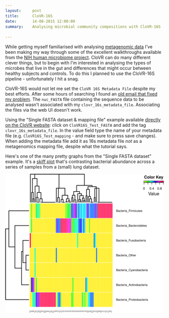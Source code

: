```yaml
---
layout:     post
title:      CloVR-16S
date:       14-08-2015 12:00:00
summary:    Analysing microbial community compositions with CloVR-16S

---
```


While getting myself familiarised with analysing [metagenomic data](https://en.wikipedia.org/wiki/Microbiota) I've been
making my way through some of the excellent walkthroughs available from the
[NIH human microbiome project](http://hmpdacc.org/resources/tools_protocols.php). CloVR
can do many different clever things, but to begin with I'm interested in
analysing the types of microbes that live in the gut and differences that might
occur between healthy subjects and controls. To do this I planned to use the
CloVR-16S pipeline - unfortunately I hit a snag.

CloVR-16S would not let me set the `CloVR 16S Metadata File` despite my best
efforts. After some hours of searching I found an
[old email that fixed my problem](http://lists.igs.umaryland.edu/pipermail/clovr-users/2011-August/000150.html). The
`nuc_FASTA` file containing the sequence data to be analysed wasn't associated
with my `clovr_16s_metadata_file`. Associating the files via the web UI
doesn't work.

Using the "Single FASTA dataset & mapping file" example available
[directly on the CloVR website](http://clovr.org/methods/clovr16s-v1-1-walkthrough/):
click on `CloVR16S_Test_FASTA` and add the tag `clovr_16s_metadata_file`. In the
value field type the name of your metadata file (e.g. `CloVR16S_Test_mapping` -
and make
sure to press save changes). When adding the metadata file add it as 16s metadata file *not* as a
metagenomics mapping file, despite what the tutorial says. 

Here's one of the many pretty graphs from the "Single FASTA dataset"
example. It's a [skiff plot](http://clovr.org/docs/skiff/) that's contrasting
bacterial abundance across a series of samples from a (small) lung dataset.

![skiff plot](/images/skiff-plot.png)
